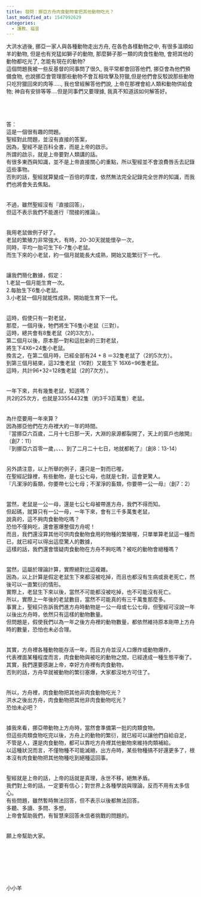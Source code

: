 ```yaml
---
title: 發問：挪亞方舟肉食動物會把其他動物吃光？
last_modified_at: 1547992629
categories:
  - 護教、福音
---
```


大洪水過後, 挪亞一家人與各種動物走出方舟, 在各色各樣動物之中, 有很多溫順如羊的動物, 但是也有兇猛如獅子的動物, 那麼獅子那一類的肉食性動物, 會把其他的動物都吃光了, 怎能有現在的動物? <br>這個問題我被一些反基督的同事問了很久, 我平常都會回答他們, 挪亞會為他們預備食物, 也說挪亞會管理那些動物不會互相攻擊及狩獵,但是他們會反駁說那些動物只吃狩獵回來的肉等....., 我也曾經解答他們說, 上帝在那裡會給人類和動物供給食物; 神自有安排等等....但是同事們又要理據, 我真不知道該如何解答好。<br><!--more--><br><br><br><br>答：<br>這是一個很有趣的問題。<br>聖經對此問題，並沒有直接的答案，<br>因為，聖經不是百科全書，而是上帝的啟示。<br>所謂的啟示，就是上帝要對人類講的話。<br>有很多東西與知識，並不是上帝直接關心的重點，所以聖經並不會浪費唇舌去記錄這些事物。<br>否則的話，聖經就算變成一百倍的厚度，依然無法完全記錄完全世界的知識，而我們也將會失去焦點。<br> <br><br>不過，雖然聖經沒有『直接回答』，<br>但這不表示我們不能進行『間接的推論』。<br> <br><br>我用老鼠做例子好了。<br>老鼠的繁殖力非常強大，有時，20-30天就能懷孕一次，<br>同時，平均一胎可生下6-7隻小老鼠。<br>而生下來的小老鼠，約一個月就能長大成熟，開始又能繁衍下一代。<br> <br><br>讓我們簡化數據，假定：<br>1.老鼠一個月能生育一次。<br>2.每胎生下6隻小老鼠。<br>3.小老鼠一個月就能性成熟，開始能生育下一代。<br> <br><br>這時，假使只有一對老鼠，<br>那麼，一個月後，牠們將生下6隻小老鼠（三對）。<br>這時，總共會有8隻老鼠（2的3次方）。<br>第二個月以後，原本那一對和這批新的三對老鼠，<br>將生下4X6=24隻小老鼠。<br>換言之，在第二個月時，已經全部有24 + 8 ＝32隻老鼠了（2的5次方）。<br>到第三個月結束，這32隻老鼠（16對）又能生下 16X6=96隻老鼠。<br>這時，共計96+32=128隻老鼠（2的7次方）。<br> <br><br>一年下來，共有幾隻老鼠，知道嗎？<br>共2的25次方，也就是33554432隻（約3千3百萬隻）老鼠。<br><br><br>為什麼要用一年來算？<br>因為挪亞他們在方舟裡大約一年的時間。<br>『當挪亞六百歲，二月十七日那一天，大淵的泉源都裂開了，天上的窗戶也敞開』（創7：11）<br>『到挪亞六百零一歲，、、、到了二月二十七日，地就都乾了』（創8：13-14）<br> <br><br>另外請注意，以上所舉的例子，還只是一對而已喔，<br>在聖經記錄裡，有些動物，是七公七母，也就是七對，這會更驚人。<br>『凡潔淨的畜類，你要帶七公七母；不潔淨的畜類，你要帶一公一母』（創7：2）<br> <br><br>當然，老鼠是一公一母，還是七公七母被帶進方舟，我們不得而知。<br>但起碼，就算只有一公一母，一年下來，會有三千多萬隻老鼠，<br>說真的，這不夠肉食動物吃嗎？<br>恐怕不僅夠吃，還會塞爆整個方舟呢！<br>而且，我們還沒算其他可供肉食動物食用的物種的繁殖喔，只單單算老鼠這一種而已，就已經可以得出這麼驚人的數據，<br>這樣的話，我們還會懷疑肉食動物在方舟不夠吃嗎？被吃的動物會絕種嗎？<br><br> <br>當然，這屬於理論計算，實際絕對比這複雜。<br>因為，以上計算是假定老鼠生下來都沒被吃掉，而且也都沒有生病或衰老死亡，然後可以一直繁衍的情形。<br>實際上，老鼠生下來以後，當然不可能都沒被吃掉，也不可能沒有死亡。<br>所以，實際上一年後的老鼠數目，當然不可能真的有三千萬隻那麼多。<br>事實上，聖經只告訴我們進方舟時動物是一公一母或七公七母，但聖經可沒說一年以後出方舟時，依然只有這樣的動物數量。<br>但問題是，假使我們以為一年之後方舟裡的動物數量，都依然維持原本剛帶上方舟時的數量，恐怕也未必合理。<br> <br><br>其實，方舟裡各種動物能存活一年，而且方舟並沒人口爆炸或動物爆炸，<br>代表裡面某種程度而言，肉食動物與被吃的動物之間，已經達成一種生態平衡了。<br>其實，我們還要感謝上帝，幸好方舟裡有肉食動物，<br>否則的話，方舟早就被動物的繁衍塞爆，大家都沒地方可住了。<br> <br><br>所以，方舟裡，肉食動物把其他非肉食動物吃光？<br>洪水之後出方舟，肉食動物把其他非肉食動物吃光？<br>恐怕未必吧？<br> <br><br>據我來看，挪亞帶動物上方舟時，當然會準備第一批的肉類食物。<br>但這些肉類食物吃完以後，方舟上的動物的繁衍，就已經可以讓他們自給自足，<br>不管是人，還是肉食動物，都可以靠吃方舟裡其他動物來維持肉類補給。<br>以這種狀況而言，不僅物種不可能滅絕，出方舟時，某些物種搞不好還更多了，根本沒有肉食動物把其他物種吃到絕種這回事。<br><br><br>聖經就是上帝的話，上帝的話就是真理，永世不移，絕無矛盾。<br>我們對上帝的話，一定要有信心；對世界上各種學說與理論，反而不用有太多信心。<br>有些問題，雖然暫時無法回答，但不表示以後都無法回答。<br>多聽、多讀、多問、多想，<br>上帝會幫助我們，有智慧來回答未信者挑戰的問題的。<br><br><br>願上帝幫助大家。<br><br><br><br><br><br><br><br>小小羊
